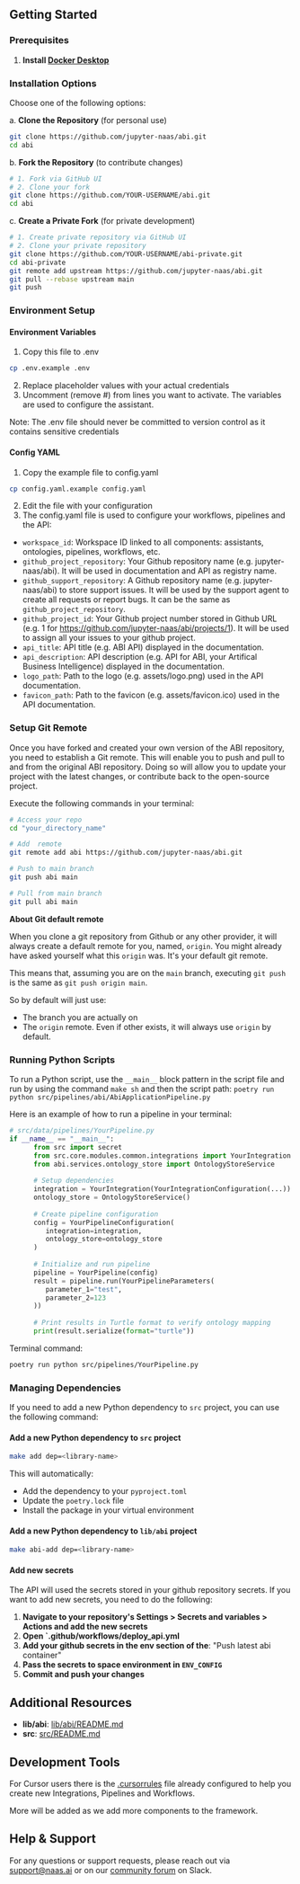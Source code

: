 ## Getting Started

### Prerequisites

1. **Install [Docker Desktop](https://www.docker.com/products/docker-desktop/)**

### Installation Options

Choose one of the following options:

a. **Clone the Repository** (for personal use)
```bash
git clone https://github.com/jupyter-naas/abi.git
cd abi
```

b. **Fork the Repository** (to contribute changes)
```bash
# 1. Fork via GitHub UI
# 2. Clone your fork
git clone https://github.com/YOUR-USERNAME/abi.git
cd abi
```

c. **Create a Private Fork** (for private development)
```bash
# 1. Create private repository via GitHub UI
# 2. Clone your private repository
git clone https://github.com/YOUR-USERNAME/abi-private.git
cd abi-private
git remote add upstream https://github.com/jupyter-naas/abi.git
git pull --rebase upstream main
git push
```

### Environment Setup

#### Environment Variables

1. Copy this file to .env
```bash
cp .env.example .env
```
2. Replace placeholder values with your actual credentials
3. Uncomment (remove #) from lines you want to activate. The variables are used to configure the assistant.

Note: The .env file should never be committed to version control
as it contains sensitive credentials

#### Config YAML

1. Copy the example file to config.yaml
```bash
cp config.yaml.example config.yaml
```
2. Edit the file with your configuration
3. The config.yaml file is used to configure your workflows, pipelines and the API: 
- `workspace_id`: Workspace ID linked to all components: assistants, ontologies, pipelines, workflows, etc.
- `github_project_repository`: Your Github repository name (e.g. jupyter-naas/abi). It will be used in documentation and API as registry name.
- `github_support_repository`: A Github repository name (e.g. jupyter-naas/abi) to store support issues. It will be used by the support agent to create all requests or report bugs. It can be the same as `github_project_repository`.
- `github_project_id`: Your Github project number stored in Github URL (e.g. 1 for https://github.com/jupyter-naas/abi/projects/1). It will be used to assign all your issues to your github project.
- `api_title`: API title (e.g. ABI API) displayed in the documentation.
- `api_description`: API description (e.g. API for ABI, your Artifical Business Intelligence) displayed in the documentation.
- `logo_path`: Path to the logo (e.g. assets/logo.png) used in the API documentation.
- `favicon_path`: Path to the favicon (e.g. assets/favicon.ico) used in the API documentation.

### Setup Git Remote

Once you have forked and created your own version of the ABI repository, you need to establish a Git remote. 
This will enable you to push and pull to and from the original ABI repository. Doing so will allow you to update your project with the latest changes, or contribute back to the open-source project.

Execute the following commands in your terminal:

```bash
# Access your repo
cd "your_directory_name"

# Add  remote
git remote add abi https://github.com/jupyter-naas/abi.git

# Push to main branch
git push abi main

# Pull from main branch
git pull abi main

```

**About Git default remote**

When you clone a git repository from Github or any other provider, it will always create a default remote for you, named, `origin`. You might already have asked yourself what this `origin` was. It's your default git remote.

This means that, assuming you are on the `main` branch, executing `git push` is the same as `git push origin main`.

So by default will just use:

- The branch you are actually on
- The `origin` remote. Even if other exists, it will always use `origin` by default.


### Running Python Scripts

To run a Python script, use the `__main__` block pattern in the script file and run by using the command `make sh` and then the script path: `poetry run python src/pipelines/abi/AbiApplicationPipeline.py`

Here is an example of how to run a pipeline in your terminal:

```python
# src/data/pipelines/YourPipeline.py
if __name__ == "__main__":
      from src import secret
      from src.core.modules.common.integrations import YourIntegration
      from abi.services.ontology_store import OntologyStoreService
      
      # Setup dependencies
      integration = YourIntegration(YourIntegrationConfiguration(...))
      ontology_store = OntologyStoreService()
      
      # Create pipeline configuration
      config = YourPipelineConfiguration(
         integration=integration,
         ontology_store=ontology_store
      )
      
      # Initialize and run pipeline
      pipeline = YourPipeline(config)
      result = pipeline.run(YourPipelineParameters(
         parameter_1="test",
         parameter_2=123
      ))
      
      # Print results in Turtle format to verify ontology mapping
      print(result.serialize(format="turtle"))
```

Terminal command:
```bash
poetry run python src/pipelines/YourPipeline.py
```

### Managing Dependencies

If you need to add a new Python dependency to `src` project, you can use the following command:

#### Add a new Python dependency to `src` project

```bash
make add dep=<library-name>
```

This will automatically:
- Add the dependency to your `pyproject.toml`
- Update the `poetry.lock` file
- Install the package in your virtual environment

#### Add a new Python dependency to `lib/abi` project

```bash
make abi-add dep=<library-name>
```

#### Add new secrets

The API will used the secrets stored in your github repository secrets.
If you want to add new secrets, you need to do the following:
1. **Navigate to your repository's Settings > Secrets and variables > Actions and add the new secrets**
2. **Open `.github/workflows/deploy_api.yml**
3. **Add your github secrets in the env section of the**: "Push latest abi container"
4. **Pass the secrets to space environment in `ENV_CONFIG`**
5. **Commit and push your changes**

## Additional Resources

- **lib/abi**: [lib/abi/README.md](lib/README.md)
- **src**: [src/README.md](src/README.md)

## Development Tools

For Cursor users there is the [.cursorrules](.cursorrules) file already configured to help you create new Integrations, Pipelines and Workflows.

More will be added as we add more components to the framework.

## Help & Support
For any questions or support requests, please reach out via [support@naas.ai](mailto:support@naas.ai) or on our [community forum](https://join.slack.com/t/naas-club/shared_invite/zt-2xmz8c3j8-OH3UAqvwsYkTR3BLRHGXeQ) on Slack.